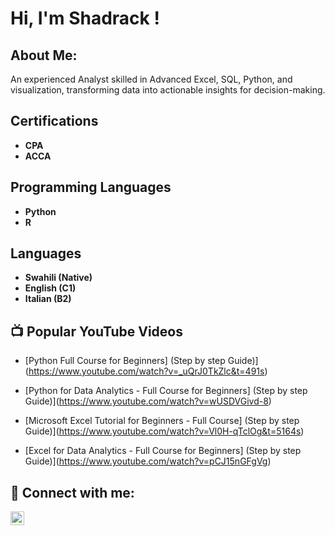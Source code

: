 <h1>Hi, I'm Shadrack ! </h1>

<h2>About Me:</h2>
An experienced Analyst skilled in Advanced Excel, SQL, Python, and visualization, transforming data into actionable insights for decision-making.


<h2>Certifications</h2>

- <b>CPA</b>
- <b>ACCA</b>

<h2>Programming Languages</h2>

- <b>Python</b>
- <b>R</b>

<h2>Languages</h2>

- <b>Swahili (Native)</b>
- <b>English (C1)</b>
- <b>Italian (B2)</b>

  
<h2>📺 Popular YouTube Videos</h2>

- [Python Full Course for Beginners] (Step by step Guide)](https://www.youtube.com/watch?v=_uQrJ0TkZlc&t=491s)
  
- [Python for Data Analytics - Full Course for Beginners] (Step by step Guide)](https://www.youtube.com/watch?v=wUSDVGivd-8)
  
- [Microsoft Excel Tutorial for Beginners - Full Course] (Step by step Guide)](https://www.youtube.com/watch?v=Vl0H-qTclOg&t=5164s)
  
- [Excel for Data Analytics - Full Course for Beginners] (Step by step Guide)](https://www.youtube.com/watch?v=pCJ15nGFgVg)


<h2> 🤳 Connect with me:</h2>

[<img align="left" alt="ShadrackKwambaiKipruto | LinkedIn" width="22px" src="https://cdn.jsdelivr.net/npm/simple-icons@v3/icons/linkedin.svg" />][linkedin]


[linkedin]: www.linkedin.com/in/shadrack-kwambai-kipruto

<!--
**ShadrackKwambaiKipruto/ShadrackKwambaiKipruto** is a ✨ _special_ ✨ repository because its `README.md` (this file) appears on your GitHub profile.

Here are some ideas to get you started:

- 🔭 I’m currently working on ...
- 🌱 I’m currently learning ...
- 👯 I’m looking to collaborate on ...
- 🤔 I’m looking for help with ...
- 💬 Ask me about ...
- 📫 How to reach me: ...
- 😄 Pronouns: ...
- ⚡ Fun fact: ...
-->
